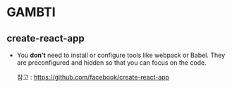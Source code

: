 # GAMBTI

## create-react-app

- You **don’t** need to install or configure tools like webpack or Babel.
  They are preconfigured and hidden so that you can focus on the code.

  참고 : https://github.com/facebook/create-react-app